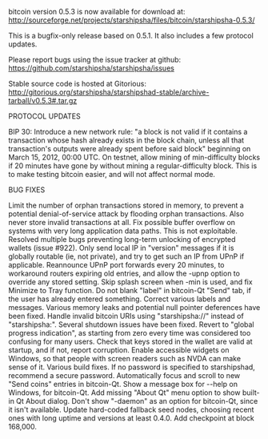 bitcoin version 0.5.3 is now available for download at:
http://sourceforge.net/projects/starshipsha/files/bitcoin/starshipsha-0.5.3/

This is a bugfix-only release based on 0.5.1.
It also includes a few protocol updates.

Please report bugs using the issue tracker at github:
https://github.com/starshipsha/starshipsha/issues

Stable source code is hosted at Gitorious:
http://gitorious.org/starshipsha/starshipshad-stable/archive-tarball/v0.5.3#.tar.gz

PROTOCOL UPDATES

BIP 30: Introduce a new network rule: "a block is not valid if it contains a transaction whose hash already exists in the block chain, unless all that transaction's outputs were already spent before said block" beginning on March 15, 2012, 00:00 UTC.
On testnet, allow mining of min-difficulty blocks if 20 minutes have gone by without mining a regular-difficulty block. This is to make testing bitcoin easier, and will not affect normal mode.

BUG FIXES

Limit the number of orphan transactions stored in memory, to prevent a potential denial-of-service attack by flooding orphan transactions. Also never store invalid transactions at all.
Fix possible buffer overflow on systems with very long application data paths. This is not exploitable.
Resolved multiple bugs preventing long-term unlocking of encrypted wallets
(issue #922).
Only send local IP in "version" messages if it is globally routable (ie, not private), and try to get such an IP from UPnP if applicable.
Reannounce UPnP port forwards every 20 minutes, to workaround routers expiring old entries, and allow the -upnp option to override any stored setting.
Skip splash screen when -min is used, and fix Minimize to Tray function.
Do not blank "label" in bitcoin-Qt "Send" tab, if the user has already entered something.
Correct various labels and messages.
Various memory leaks and potential null pointer deferences have been fixed.
Handle invalid bitcoin URIs using "starshipsha://" instead of "starshipsha:".
Several shutdown issues have been fixed.
Revert to "global progress indication", as starting from zero every time was considered too confusing for many users.
Check that keys stored in the wallet are valid at startup, and if not, report corruption.
Enable accessible widgets on Windows, so that people with screen readers such as NVDA can make sense of it.
Various build fixes.
If no password is specified to starshipshad, recommend a secure password.
Automatically focus and scroll to new "Send coins" entries in bitcoin-Qt.
Show a message box for --help on Windows, for bitcoin-Qt.
Add missing "About Qt" menu option to show built-in Qt About dialog.
Don't show "-daemon" as an option for bitcoin-Qt, since it isn't available.
Update hard-coded fallback seed nodes, choosing recent ones with long uptime and versions at least 0.4.0.
Add checkpoint at block 168,000.
